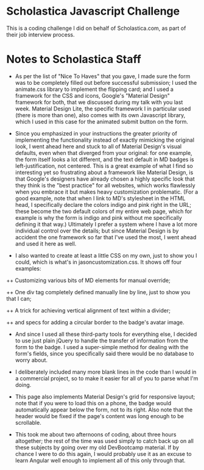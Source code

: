 # Scholastica Javascript Challenge
This is a coding challenge I did on behalf of Scholastica.com, as part of their job interview process.

# Notes to Scholastica Staff

- As per the list of "Nice To Haves" that you gave, I made sure the form was to be completely filled out before successful submission; I used the animate.css library to implement the flipping card; and I used a framework for the CSS and icons, Google's "Material Design" framework for both, that we discussed during my talk with you last week. Material Design Lite, the specific framework I in particular used (there is more than one), also comes with its own Javascript library, which I used in this case for the animated submit button on the form.

- Since you emphasized in your instructions the greater priority of implementing the functionality instead of exactly mimicking the original look, I went ahead here and stuck to all of Material Design's visual defaults, even when that diverged from your original: for one example, the form itself looks a lot different, and the text default in MD badges is left-justification, not centered. This is a great example of what I find so interesting yet so frustrating about a framework like Material Design, is that Google's designers have already chosen a highly specific look that they think is the "best practice" for all websites, which works flawlessly when you embrace it but makes heavy customization problematic. (For a good example, note that when I link to MD's stylesheet in the HTML head, I specifically declare the colors indigo and pink right in the URL; these become the two default colors of my entire web page, which for example is why the form is indigo and pink without me specifically defining it that way.) Ultimately I prefer a system where I have a lot more individual control over the details; but since Material Design is by accident the one framework so far that I've used the most, I went ahead and used it here as well.

- I also wanted to create at least a little CSS on my own, just to show you I could, which is what's in jasoncustomization.css. It shows off four examples:

++ Customizing various bits of MD elements for manual override;

++ One div tag completely defined manually line by line, just to show you that I can;

++ A trick for achieving vertical alignment of text within a divider;

++ and specs for adding a circular border to the badge's avatar image.

- And since I used all these third-party tools for everything else, I decided to use just plain jQuery to handle the transfer of information from the form to the badge. I used a super-simple method for dealing with the form's fields, since you specifically said there would be no database to worry about.

- I deliberately included many more blank lines in the code than I would in a commercial project, so to make it easier for all of you to parse what I'm doing.

- This page also implements Material Design's grid for responsive layout; note that if you were to load this on a phone, the badge would automatically appear below the form, not to its right. Also note that the header would be fixed if the page's content was long enough to be scrollable.

- This took me about two afternoons of coding, about three hours altogether; the rest of the time was used simply to catch back up on all these subjects by going over my old DevBootcamp material. If by chance I were to do this again, I would probably use it as an excuse to learn Angular well enough to implement all of this only through that.